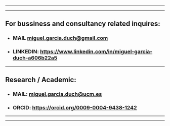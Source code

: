 
-----------------------------------------------------------------------------------------------------
-----------------------------------------------------------------------------------------------------

## For bussiness  and consultancy related inquires:

- ### MAIL miguel.garcia.duch@gmail.com
- ### LINKEDIN: https://www.linkedin.com/in/miguel-garcia-duch-a606b22a5

-----------------------------------------------------------------------------------------------------

## Research / Academic:

- ### MAIL: miguel.garcia.duch@ucm.es
- ### ORCID: https://orcid.org/0009-0004-9438-1242

-----------------------------------------------------------------------------------------------------
-----------------------------------------------------------------------------------------------------